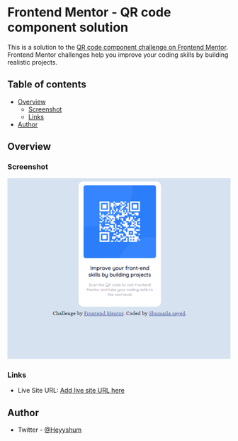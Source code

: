 # Frontend Mentor - QR code component solution

This is a solution to the [QR code component challenge on Frontend Mentor](https://www.frontendmentor.io/challenges/qr-code-component-iux_sIO_H). Frontend Mentor challenges help you improve your coding skills by building realistic projects. 

## Table of contents

- [Overview](#overview)
  - [Screenshot](#screenshot)
  - [Links](#links)
- [Author](#author)

## Overview

### Screenshot

![](./images/Screenshot%20(4891).png)


### Links

- Live Site URL: [Add live site URL here](https://your-live-site-url.com)


## Author

- Twitter - [@Heyyshum](https://twitter.com/Heyyshum)


